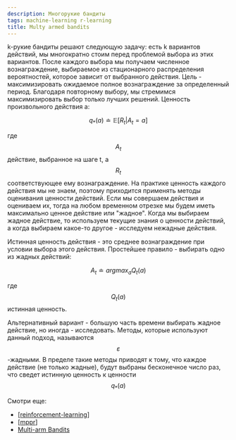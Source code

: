 ```yaml
---
description: Многорукие бандиты
tags: machine-learning r-learning
title: Multy armed bandits
---
```

k-рукие бандиты решают следующую задачу: есть k вариантов действий, мы многократно стоим перед проблемой выбора из этих вариантов. После каждого выбора мы получаем численное вознаграждение, выбираемое из стационарного распределения вероятностей, которое зависит от выбранного действия. Цель - максимизировать ожидаемое полное вознаграждение за определенный период. Благодаря повторному выбору, мы стремимся максимизировать выбор только лучших решений. Ценность произвольного действия a:

$$q_*(a) \doteq \mathbb{E}[R_t|A_t = a]$$

где $$A_t$$ действие, выбранное на шаге t, а $$R_t$$ соответствующее ему вознаграждение. На практике ценность каждого действия мы не знаем, поэтому приходится применять методы оценивания ценности действий. Если мы совершаем действия и оцениваем их, тогда на любом временном отрезке мы будем иметь максимально ценное действие или "жадное". Когда мы выбираем жадное действие, то используем текущие знания о ценности действий, а когда выбираем какое-то другое - исследуем нежадные действия.

Истинная ценность действия - это среднее вознаграждение при условии выбора этого действия. Простейшее правило - выбирать одно из жадных действий:

$$A_t \doteq argmax_a Q_t(a)$$

где $$Q_t(a)$$ истинная ценность.

Альтернативный вариант - большую часть времени выбирать жадное действие, но иногда - исследовать. Методы, которые используют данный подход, называются $$\varepsilon$$-жадными. В пределе такие методы приводят к тому, что каждое действие (не только жадные), будут выбраны бесконечное число раз, что сведет истинную ценность к ценности $$q_*(a)$$

Смотри еще:

- [[reinforcement-learning]]
- [[mppr]]
- [Multi-arm Bandits](https://towardsdatascience.com/introduction-to-reinforcement-learning-rl-part-2-multi-arm-bandits-be5efb2e83ea)

[//begin]: # "Autogenerated link references for markdown compatibility"
[reinforcement-learning]: ../lists/reinforcement-learning "Reinforcement learning"
[mppr]: mppr "MPPR"
[//end]: # "Autogenerated link references"